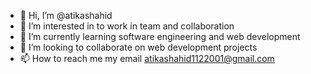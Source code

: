 - 👋 Hi, I’m @atikashahid
- 👀 I’m interested in to work in team and collaboration
- 🌱 I’m currently learning software engineering and web development 
- 💞️ I’m looking to collaborate on web development projects
- 📫 How to reach me my email atikashahid1122001@gmail.com

